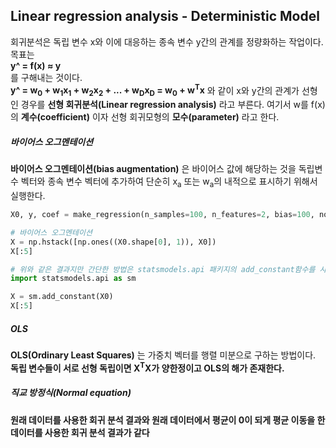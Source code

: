 ## Linear regression analysis - Deterministic Model

회귀분석은 독립 변수 x와 이에 대응하는 종속 변수 y간의 관계를 정량화하는 작업이다.
<br>
목표는
<br>
**y^ = f(x) &asymp; y**
<br>
를 구해내는 것이다.
<br>
**y^ = w<sub>0</sub> + w<sub>1</sub>x<sub>1</sub> + w<sub>2</sub>x<sub>2</sub> +
... + w<sub>D</sub>x<sub>D</sub> = w<sub>0</sub> + w<sup>T</sup>x** 와 같이 x와 y간의 관계가 선형인 경우를 **선형 회귀분석(Linear regression analysis)** 라고 부른다. 여기서 w를 f(x)의 **계수(coefficient)** 이자 선형 회귀모형의 **모수(parameter)** 라고 한다.
<br>

##### 바이어스 오그멘테이션
**바이어스 오그멘테이션(bias augmentation)** 은 바이어스 값에 해당하는 것을 독립변수 벡터와 종속 변수 벡터에 추가하여 단순히 x<sub>a</sub> 또는 w<sub>a</sub>의 내적으로 표시하기 위해서 실행한다.
```python
X0, y, coef = make_regression(n_samples=100, n_features=2, bias=100, noise=10, coef=True, random_state=1)

# 바이어스 오그멘테이션
X = np.hstack([np.ones((X0.shape[0], 1)), X0])
X[:5]

# 위와 같은 결과지만 간단한 방법은 statsmodels.api 패키지의 add_constant함수를 사용하는 것이다.
import statsmodels.api as sm

X = sm.add_constant(X0)
X[:5]

```
##### OLS
**OLS(Ordinary Least Squares)** 는 가중치 벡터를 행렬 미분으로 구하는 방법이다.<br>
**독립 변수들이 서로 선형 독립이면 X<sup>T</sup>X가 양한정이고 OLS의 해가 존재한다.**
<br>

##### 직교 방정식(Normal equation)

**원래 데이터를 사용한 회귀 분석 결과와 원래 데이터에서 평균이 0이 되게 평균 이동을 한 데이터를 사용한 회귀 분석 결과가 같다**
